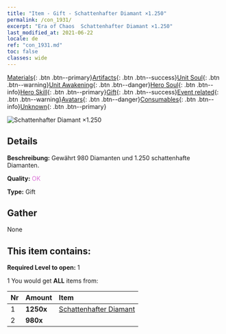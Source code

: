 ```yaml
---
title: "Item - Gift - Schattenhafter Diamant ×1.250"
permalink: /con_1931/
excerpt: "Era of Chaos  Schattenhafter Diamant ×1.250"
last_modified_at: 2021-06-22
locale: de
ref: "con_1931.md"
toc: false
classes: wide
---
```

 [Materials](/ItemsDE/){: .btn .btn--primary}[Artifacts](/ItemsDE/Artifacts/){: .btn .btn--success}[Unit Soul](/ItemsDE/UnitSoul/){: .btn .btn--warning}[Unit Awakening](/ItemsDE/UnitAwakening/){: .btn .btn--danger}[Hero Soul](/ItemsDE/HeroSoul/){: .btn .btn--info}[Hero Skill](/ItemsDE/HeroSkill/){: .btn .btn--primary}[Gift](/ItemsDE/Gift/){: .btn .btn--success}[Event related](/ItemsDE/Events/){: .btn .btn--warning}[Avatars](/ItemsDE/Avatars/){: .btn .btn--danger}[Consumables](/ItemsDE/Consumables/){: .btn .btn--info}[Unknown](/ItemsDE/Unknown/){: .btn .btn--primary}

 ![Schattenhafter Diamant ×1.250](/images/t/i_10040.png)

## Details
 **Beschreibung:** Gewährt 980 Diamanten und 1.250 schattenhafte Diamanten.

 **Quality:** <span style="color: #DA70D6">OK</span>

 **Type:** Gift

## Gather

  None

## This item contains:

 **Required Level to open:** 1

 1 You would get **ALL** items  from:

  | Nr | Amount |     Item    |
  |:---|:-------|:------------|
  | 1 |  **1250x** | [Schattenhafter Diamant](/ItemsDE/con_554/) |  | 
  | 2 |  **980x** | <i class="fas fa-gem"/> |  | 

